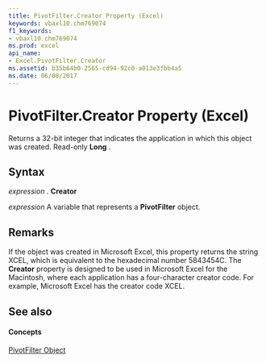```yaml
---
title: PivotFilter.Creator Property (Excel)
keywords: vbaxl10.chm769074
f1_keywords:
- vbaxl10.chm769074
ms.prod: excel
api_name:
- Excel.PivotFilter.Creator
ms.assetid: b35b64b0-2565-cd94-92c0-a013e3fbb4a5
ms.date: 06/08/2017
---
```



# PivotFilter.Creator Property (Excel)

Returns a 32-bit integer that indicates the application in which this object was created. Read-only **Long** .


## Syntax

 _expression_ . **Creator**

 _expression_ A variable that represents a **PivotFilter** object.


## Remarks

If the object was created in Microsoft Excel, this property returns the string XCEL, which is equivalent to the hexadecimal number 5843454C. The **Creator** property is designed to be used in Microsoft Excel for the Macintosh, where each application has a four-character creator code. For example, Microsoft Excel has the creator code XCEL.


## See also


#### Concepts


[PivotFilter Object](pivotfilter-object-excel.md)


